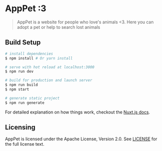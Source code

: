 # AppPet :3

> AppPet is a website for people who love's animals <3. Here you can adopt a pet or help to search lost animals

## Build Setup

``` bash
# install dependencies
$ npm install # Or yarn install

# serve with hot reload at localhost:3000
$ npm run dev

# build for production and launch server
$ npm run build
$ npm start

# generate static project
$ npm run generate
```

For detailed explanation on how things work, checkout the [Nuxt.js docs](https://github.com/nuxt/nuxt.js).

## Licensing

AppPet is licensed under the Apache License, Version 2.0. See [LICENSE](LICENSE) for the full license text.
